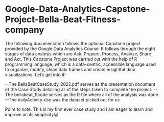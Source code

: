 # Google-Data-Analytics-Capstone-Project-Bella-Beat-Fitness-company
The following documentation follows the optional Capstone project provided by the Google Data Analytics Course. It follows through the eight stages of data analysis which are Ask, Prepare, Process, Analyze, Share and Act.  This Capstone Project was carried out with the help of R programming language, which is a data-centric, accessible language used to organize, modify, clean data frames and create insightful data visualizations. Let’s get into it!

--The BellaBeatCaseStudy_2022.pdf serves as the presentation document of the Case Study detailing all of the steps taken to complete the project.
--The bellabeat_Rcode serves as the R file where all of the analysis was done.
--The dailyActivity.xlsx was the dataset picked out for us



Point to note: This is my first ever case study and I am eager to learn and improve on its simplicity😀 
